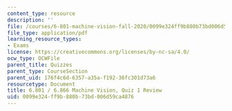 ```yaml
---
content_type: resource
description: ''
file: /courses/6-801-machine-vision-fall-2020/0099e324ff9b880b73bd006d59ca4876_MIT6_801F20_review1.pdf
file_type: application/pdf
learning_resource_types:
- Exams
license: https://creativecommons.org/licenses/by-nc-sa/4.0/
ocw_type: OCWFile
parent_title: Quizzes
parent_type: CourseSection
parent_uid: 176f4c6d-6357-a35a-f192-36fc301d73a6
resourcetype: Document
title: 6.801 / 6.866 Machine Vision, Quiz 1 Review
uid: 0099e324-ff9b-880b-73bd-006d59ca4876
---
```

